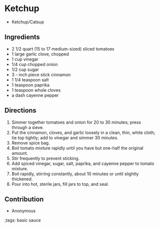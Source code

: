 # Ketchup

- Ketchup/Catsup

## Ingredients

* 2 1/2 quart (15 to 17 medium-sized) sliced tomatoes
* 1 large garlic clove, chopped
* 1 cup vinegar
* 1/4 cup chopped onion
* 1/2 cup sugar
* 3 - inch piece stick cinnamon
* 1 1/4 teaspoon salt
* 1 teaspoon paprika
* 1 teaspoon whole cloves
* a dash cayenne pepper

## Directions

1. Simmer together tomatoes and onion for 20 to 30 minutes; press through a sieve.
2. Put the cinnamon, cloves, and garlic loosely in a clean, thin, white cloth; tie top tightly; add to vinegar and simmer 30 minutes.
3. Remove spice bag.
4. Boil tomato mixture rapidly until you have but one-half the original amount.
5. Stir frequently to prevent sticking.
6. Add spiced vinegar, sugar, salt, paprika, and cayenne pepper to tomato mixture.
7. Boil rapidly, stirring constantly, about 10 minutes or until slightly thickened.
8. Pour into hot, sterile jars, fill jars to top, and seal.

## Contribution

- Anonymous

;tags: basic sauce
